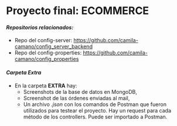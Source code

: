 # Proyecto final: ECOMMERCE

#### _Repositorios relacionados:_
 - Repo del config-server: https://github.com/camila-camano/config_server_backend
- Repo del config-properties: https://github.com/camila-camano/config_properties

#### _Carpeta Extra_
- En la carpeta __EXTRA__ hay:
  - Screenshots de la base de datos en MongoDB,
  - Screenshot de las órdenes enviadas al mail, 
  - Un archivo _.json_ con los comandos de Postman que fueron utilizados para testear el proyecto. Hay un request para cada método de los controllers. Puede ser importado a Postman.
